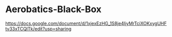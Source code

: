 # Aerobatics-Black-Box
https://docs.google.com/document/d/1xjexEzHG_1S8je4IjyMrTciXOKxygUHFtv33xTCQlTk/edit?usp=sharing
